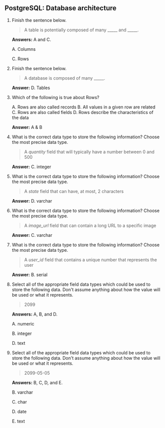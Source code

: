 ## PostgreSQL: Database architecture

1. Finish the sentence below.

    > A table is potentially composed of many \_\_\_\_\_ and \_\_\_\_\_.

    **Answers:** A and C.

    A. Columns

    C. Rows

2. Finish the sentence below.

    > A database is composed of many \_\_\_\_\_.

    **Answer:** D. Tables

3. Which of the following is true about Rows?

   A. Rows are also called records
   B. All values in a given row are related
   C. Rows are also called fields
   D. Rows describe the characteristics of the data

    **Answer:** A & B

4.  What is the correct data type to store the following information? Choose the most precise data type.

    > A _quantity_ field that will typically have a number between 0 and 500

    **Answer:** C. integer

5.  What is the correct data type to store the following information? Choose the most precise data type.

    > A _state_ field that can have, at most, 2 characters

    **Answer:** D. varchar

6.  What is the correct data type to store the following information? Choose the most precise data type.

    > A _image_url_ field that can contain a long URL to a specific image

    **Answer:** C. varchar

7.  What is the correct data type to store the following information? Choose the most precise data type.

    > A _user_id_ field that contains a unique number that represents the user

    **Answer:** B. serial

8. Select all of the appropriate field data types which could be used to store the following data. Don't assume anything about how the value will be used or what it represents.

    > 2099

    **Answers:** A, B, and D.

    A. numeric

    B. integer

    D. text

9. Select all of the appropriate field data types which could be used to store the following data. Don't assume anything about how the value will be used or what it represents.

    > 2099-05-05

    **Answers:** B, C, D, and E.

    B. varchar

    C. char

    D. date

    E. text
